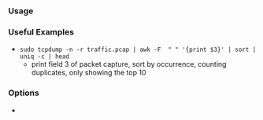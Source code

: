 ### Usage



### Useful Examples
- `sudo tcpdump -n -r traffic.pcap | awk -F  " " '{print $3}' | sort | uniq -c | head`
	- print field 3 of packet capture, sort by occurrence, counting duplicates, only showing the top 10


### Options
- 